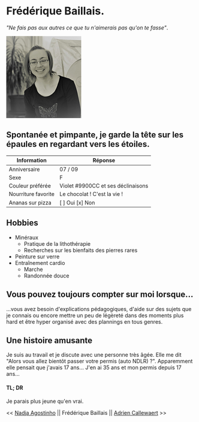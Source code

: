 # Frédérique Baillais.
_"Ne fais pas aux autres ce que tu n'aimerais pas qu'on te fasse"_.

![Photo de profil](/assets/profil.jpg)

## Spontanée et pimpante, je garde la tête sur les épaules en regardant vers les étoiles.

| Information         | Réponse                            |
| ------------------  | ---------------------------------- |
| Anniversaire        | 07 / 09                            |
| Sexe                | F                                  |
| Couleur préférée    | Violet #9900CC et ses déclinaisons |
| Nourriture favorite | Le chocolat ! C'est la vie !       |
| Ananas sur pizza    | [ ] Oui   [x] Non                  |

## Hobbies
* Minéraux
  * Pratique de la lithothérapie
  * Recherches sur les bienfaits des pierres rares
* Peinture sur verre
* Entraînement cardio
  * Marche
  * Randonnée douce

## Vous pouvez toujours compter sur moi lorsque...
...vous avez besoin d'explications pédagogiques, d'aide sur des sujets que je connais ou encore mettre un peu de légèreté dans des moments plus hard et être hyper organisé avec des plannings en tous genres.

## Une histoire amusante
Je suis au travail et je discute avec une personne très âgée. Elle me dit "Alors vous allez bientôt passer votre permis (auto NDLR) ?". Apparemment elle pensait que j'avais 17 ans... J'en ai 35 ans et mon permis depuis 17 ans...

#### TL; DR
Je parais plus jeune qu'en vrai.

<< [Nadja Agostinho](https://github.com/FredBail/challenge-markdown/blob/main/index.md) || Frédérique Baillais || [Adrien Callewaert](https://github.com/FredBail/challenge-markdown/blob/main/index.md) >>